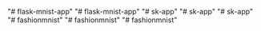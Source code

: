 "# flask-mnist-app" 
"# flask-mnist-app" 
"# sk-app" 
"# sk-app" 
"# sk-app" 
"# fashionmnist" 
"# fashionmnist" 
"# fashionmnist" 
